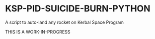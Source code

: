 # KSP-PID-SUICIDE-BURN-PYTHON
A script to auto-land any rocket on Kerbal Space Program


THIS IS A WORK-IN-PROGRESS
